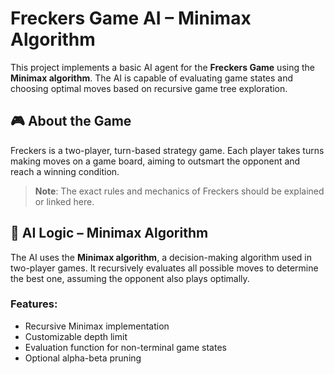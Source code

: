 # Freckers Game AI – Minimax Algorithm

This project implements a basic AI agent for the **Freckers Game** using the **Minimax algorithm**. The AI is capable of evaluating game states and choosing optimal moves based on recursive game tree exploration.

## 🎮 About the Game

Freckers is a two-player, turn-based strategy game. Each player takes turns making moves on a game board, aiming to outsmart the opponent and reach a winning condition.

> **Note**: The exact rules and mechanics of Freckers should be explained or linked here.

## 🧠 AI Logic – Minimax Algorithm

The AI uses the **Minimax algorithm**, a decision-making algorithm used in two-player games. It recursively evaluates all possible moves to determine the best one, assuming the opponent also plays optimally.

### Features:
- Recursive Minimax implementation
- Customizable depth limit
- Evaluation function for non-terminal game states
- Optional alpha-beta pruning 


